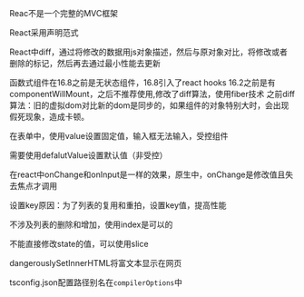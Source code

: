 Reac不是一个完整的MVC框架

React采用声明范式

React中diff，通过将修改的数据用js对象描述，然后与原对象对比，将修改或者删除的标记，然后再去通过最小性能去更新

函数式组件在16.8之前是无状态组件，16.8引入了react hooks
16.2之前是有componentWillMount，之后不推荐使用,修改了diff算法，使用fiber技术
之前diff算法：旧的虚拟dom对比新的dom是同步的，如果组件的对象特别大时，会出现假死现象，造成卡顿。

在表单中，使用value设置固定值，输入框无法输入，受控组件

需要使用defalutValue设置默认值（非受控）

在react中onChange和onInput是一样的效果，原生中，onChange是修改值且失去焦点才调用

设置key原因：为了列表的复用和重拍，设置key值，提高性能

不涉及列表的删除和增加，使用index是可以的

不能直接修改state的值，可以使用slice

dangerouslySetInnerHTML将富文本显示在网页

tsconfig.json配置路径别名在`compilerOptions`中
